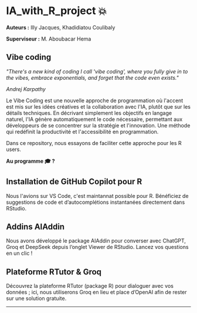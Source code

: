 # IA_with_R_project 💥

**Auteurs :**  Illy Jacques, Khadidiatou Coulibaly

**Superviseur :** M. Aboubacar Hema

## Vibe coding

*"There's a new kind of coding I call 'vibe coding', where you fully give in to the vibes, embrace exponentials, and forget that the code even exists."*

*Andrej Karpathy*

Le Vibe Coding est une nouvelle approche de programmation où l'accent est mis sur les idées créatives et la collaboration avec l'IA, plutôt que sur les détails techniques.
En décrivant simplement les objectifs en langage naturel, l'IA génère automatiquement le code nécessaire, permettant aux développeurs de se concentrer sur la stratégie et l'innovation. 
Une méthode qui redéfinit la productivité et l'accessibilité en programmation.

Dans ce repository, nous essayons de faciliter cette approche pour les R users.

**Au programme 🎓 ?**

## Installation de GitHub Copilot pour R  
   Nous l'avions sur VS Code, c'est maintannat possible pour R. Bénéficiez de suggestions de code et d’autocomplétions instantanées directement dans RStudio.

## Addins AIAddin 
   Nous avons développé le package AIAddin pour converser avec ChatGPT, Groq et DeepSeek depuis l’onglet Viewer de RStudio. 
   Lancez vos questions en un clic !

## Plateforme RTutor & Groq  
   Découvrez la plateforme RTutor (package R) pour dialoguer avec vos données ; ici, nous utiliserons Groq en lieu et place d’OpenAI afin de rester sur une solution gratuite.

---


